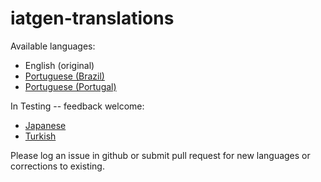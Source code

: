 # iatgen-translations

Available languages:
* English (original)
* [Portuguese (Brazil)](lang/en_pt-br.csv)
* [Portuguese (Portugal)](lang/en_pt.csv)

In Testing -- feedback welcome:
* [Japanese](lang/en_jp.csv)
* [Turkish](lang/en_tr.csv)

Please log an issue in github or submit pull request for new languages or corrections to existing.
